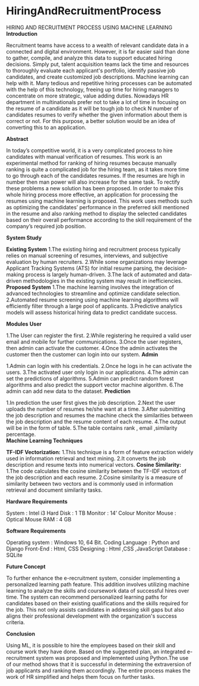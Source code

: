 # HiringAndRecruitmentProcess
HIRING AND RECRUITMENT  PROCESS USING MACHINE LEARNING
**Introduction**

Recruitment teams have access to a wealth of relevant candidate data in a connected 
and digital environment. However, it is far easier said than done to gather, compile, and 
analyze this data to support educated hiring decisions. Simply put, talent acquisition teams 
lack the time and resources to thoroughly evaluate each applicant's portfolio, identify 
passive job candidates, and create customized job descriptions. Machine learning can help 
with it. Many tedious and repetitive hiring processes can be automated with the help of this 
technology, freeing up time for hiring managers to concentrate on more strategic, value
adding duties. Nowadays HR department in multinationals prefer not to take a lot of time 
in focusing on the resume of a candidate as it will be tough job to check N number of 
candidates resumes to verify whether the given information about them is correct or not. 
For this purpose, a better solution would be an idea of converting this to an application. 

**Abstract**

In today’s competitive world, it is a very complicated process to hire candidates 
with manual verification of resumes. This work is an experimental method for ranking of 
hiring resumes because manually ranking is quite a complicated job for the hiring team, as 
it takes more time to go through each of the candidates resumes. If the resumes are high in 
number then man power will also increase for the same task. To rectify these problems a 
new solution has been proposed. In order to make this whole hiring process more effective, 
an application for processing the resumes using machine learning is proposed. This work 
uses methods such as optimizing the candidates’ performance in the preferred skill 
mentioned in the resume and also ranking method to display the selected candidates based 
on their overall performance according to the skill requirement of the company’s required 
job position. 

**System Study**

**Existing System**
1.The existing hiring and recruitment process typically relies on manual screening of resumes, interviews, and subjective evaluation by human recruiters. 
2.While some organizations may leverage Applicant Tracking Systems (ATS) for initial resume parsing, the decision-making process is largely human-driven. 
3.The lack of automated and data-driven methodologies in the existing system may result in inefficiencies.
**Proposed System**
1.The machine learning involves the integration of advanced technologies to streamline and optimize candidate selection. 
2.Automated resume screening using machine learning algorithms will efficiently filter through a large pool of applicants.
3.Predictive analytics models will assess historical hiring data to predict candidate success.

**Modules**
**User**

1.The User can register the first. 
2.While registering he required a valid user email and mobile for further communications. 
3.Once the user registers, then admin can activate the customer. 
4.Once the admin activates the customer then the customer can login into our system. 
**Admin**

1.Admin can login with his credentials. 
2.Once he logs in he can activate the users. 
3.The activated user only login in our applications. 
4.The admin can set the predictions of algorithms.
5.Admin can predict random forest algorithms and also predict the support vector machine algorithm. 
6.The admin can add new data to the dataset.
**Prediction**

1.In prediction the user first gives the job description.
2.Next the user uploads the number of resumes he/she want at a time.
3.After submitting the job description and resumes the machine check the similarities between the job description and the resume content of each resume.
4.The output will be in the form of table.
5.The table contains rank  , email ,similarity percentage.  
**Machine Learning Techniques**

**TF-IDF Vectorization:**
1.This technique is a form of feature extraction widely used in information retrieval and text mining. 
2.It converts the job description and resume texts into numerical vectors.
**Cosine Similarity:**
1.The code calculates the cosine similarity between the TF-IDF vectors of the job description and each resume. 
2.Cosine similarity is a measure of similarity between two vectors and is commonly used in information retrieval and document similarity tasks.

**Hardware Requirements**

System      : Intel i3
Hard Disk		: 1 TB
Monitor     : 14’ Colour Monitor
Mouse       : Optical Mouse
RAM         : 4 GB

**Software Requirements**

Operating system	 : Windows 10, 64 Bit.
Coding Language	   : Python and Django
Front-End		       : Html, CSS
Designing		       : Html ,CSS ,JavaScript
Database	         : SQLite

**Future Concept**

To further enhance the e-recruitment system, consider implementing a personalized learning path feature. 
This addition involves utilizing machine learning to analyze the skills and coursework data of successful hires over time. 
The system can recommend personalized learning paths for candidates based on their existing qualifications and the skills required for the job. 
This not only assists candidates in addressing skill gaps but also aligns their professional development with the organization's success criteria.

**Conclusion**

Using ML, it is possible to hire the employees based on their skill and course work they have done. Based on the suggested plan, an integrated e-recruitment system was proposed and implemented using Python.The use of our method shows that it is successful in determining the extraversion of job applicants and ranking them accordingly. The entire process makes the work of HR simplified and helps them focus on further tasks.













